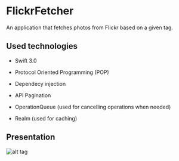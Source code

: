 # FlickrFetcher
An application that fetches photos from Flickr based on a given tag.

## Used technologies
- Swift 3.0
- Protocol Oriented Programming (POP)
- Dependecy injection
- API Pagination

- OperationQueue (used for cancelling operations when needed)
- Realm (used for caching)

## Presentation

![alt tag](https://raw.githubusercontent.com/olbartek/FlickrFetcher/master/)
